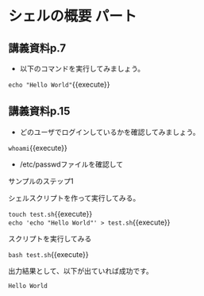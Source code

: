 # シェルの概要 パート

## 講義資料p.7

- 以下のコマンドを実行してみましょう。

`echo "Hello World"`{{execute}}

## 講義資料p.15

- どのユーザでログインしているかを確認してみましょう。

`whoami`{{execute}}

- /etc/passwdファイルを確認して


サンプルのステップ1

シェルスクリプトを作って実行してみる。

`touch test.sh`{{execute}}  
`echo 'echo "Hello World"' > test.sh`{{execute}}  

スクリプトを実行してみる

`bash test.sh`{{execute}}

出力結果として、以下が出ていれば成功です。

```
Hello World
```

